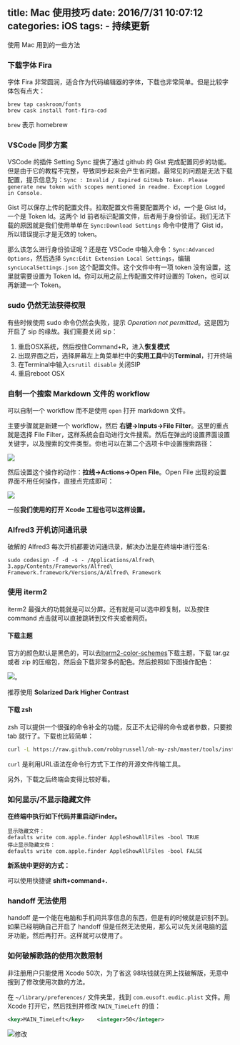 title: Mac 使用技巧
date: 2016/7/31 10:07:12  
categories: iOS
tags:
	- 持续更新
---

使用 Mac 用到的一些方法

<!--more-->

### 下载字体 Fira

字体 Fira 非常圆润，适合作为代码编辑器的字体，下载也非常简单。但是比较字体包有点大：

```shell
brew tap caskroom/fonts
brew cask install font-fira-cod
```

`brew` 表示 homebrew

### VSCode 同步方案

VSCode 的插件 Setting Sync 提供了通过 github 的 Gist 完成配置同步的功能。但是由于它的教程不完整，导致同步起来会产生省问题。最常见的问题是无法下载配置，提示信息为：`Sync : Invalid / Expired GitHub Token. Please generate new token with scopes mentioned in readme. Exception Logged in Console.`

Gist 可以保存上传的配置文件。拉取配置文件需要配置两个 id，一个是 Gist Id，一个是 Token Id。这两个 Id 前者标识配置文件，后者用于身份验证。我们无法下载的原因就是我们使用单单在 `Sync:Download Settings` 命令中使用了 Gist id，所以错误提示才是无效的 token。

那么该怎么进行身份验证呢？还是在 VSCode 中输入命令：`Sync:Advanced Options`，然后选择 `Sync:Edit Extension Local Settings`，编辑 `syncLocalSettings.json` 这个配置文件。这个文件中有一项 token 没有设置，这里就需要设置为 Token Id。你可以用之前上传配置文件时设置的 Token，也可以再新建一个 Token。

### sudo 仍然无法获得权限

有些时候使用 sudo 命令仍然会失败，提示 *Operation not permitted*。这是因为开启了 sip 的缘故。我们需要关闭 sip：

1. 重启OSX系统，然后按住Command+R，进入**恢复模式**
2. 出现界面之后，选择屏幕左上角菜单栏中的**实用工具**中的**Terminal**，打开终端
3. 在Terminal中输入`csrutil disable` 关闭SIP
4. 重启reboot OSX

### 自制一个搜索 Markdown 文件的 workflow

可以自制一个 workflow 而不是使用 `open` 打开 markdown 文件。

主要步骤就是新建一个 workflow，然后 **右键→Inputs→File Filter**。这里的重点就是选择 File Filter，这样系统会自动进行文件搜索。然后在弹出的设置界面设置关键字，以及搜索的文件类型。你也可以在第二个选项卡中设置搜索路径：

![](https://github.com/zhang759740844/MyImgs/blob/master/MyBlog/workflow1.png?raw=true)

然后设置这个操作的动作：**拉线→Actions→Open File**。Open File 出现的设置界面不用任何操作，直接点完成即可：

![](https://github.com/zhang759740844/MyImgs/blob/master/MyBlog/workflow2.png?raw=true)

一般**我们使用的打开 Xcode 工程也可以这样设置。**

### Alfred3 开机访问通讯录

破解的 Alfred3 每次开机都要访问通讯录，解决办法是在终端中进行签名:

```shell
sudo codesign -f -d -s - /Applications/Alfred\ 3.app/Contents/Frameworks/Alfred\ Framework.framework/Versions/A/Alfred\ Framework
```



### 使用 iterm2

iterm2 最强大的功能就是可以分屏。还有就是可以选中即复制，以及按住 command 点击就可以直接跳转到文件夹或者网页。

#### 下载主题

官方的颜色默认是黑色的，可以去[Iterm2-color-schemes](http://iterm2colorschemes.com/)下载主题，下载 tar.gz 或者 zip 的压缩包，然后会下载非常多的配色。然后按照如下图操作配色：

![](https://github.com/zhang759740844/MyImgs/blob/master/MyBlog/iterm_1.png?raw=true)。

推荐使用 **Solarized Dark Higher Contrast**

#### 下载 zsh

zsh 可以提供一个很强的命令补全的功能，反正不太记得的命令或者参数，只要按 tab 就行了。下载也比较简单：

```bash
curl -L https://raw.github.com/robbyrussell/oh-my-zsh/master/tools/install.sh | sh
```

`curl` 是利用URL语法在命令行方式下工作的开源文件传输工具。

另外，下载之后终端会变得比较好看。



### 如何显示/不显示隐藏文件

**在终端中执行如下代码并重启动Finder。**

```
显示隐藏文件：
defaults write com.apple.finder AppleShowAllFiles -bool TRUE
停止显示隐藏文件：
defaults write com.apple.finder AppleShowAllFiles -bool FALSE
```
**新系统中更好的方式：**

可以使用快捷键 **shift+command+.**

### handoff 无法使用

handoff 是一个能在电脑和手机间共享信息的东西，但是有的时候就是识别不到。如果已经明确自己开启了 handoff 但是任然无法使用，那么可以先关闭电脑的蓝牙功能，然后再打开。这样就可以使用了。



### 如何破解欧路的使用次数限制

非注册用户只能使用 Xcode 50次，为了省这 98块钱就在网上找破解版，无意中搜到了修改使用次数的方法。

在 `~/library/preferences/` 文件夹里，找到 `com.eusoft.eudic.plist` 文件。用 Xcode 打开它，然后找到并修改 `MAIN_TimeLeft` 的值：

```xml
<key>MAIN_TimeLeft</key>	<integer>50</integer>
```

![修改](https://github.com/zhang759740844/MyImgs/blob/master/MyBlog/oulupojie.png?raw=true)